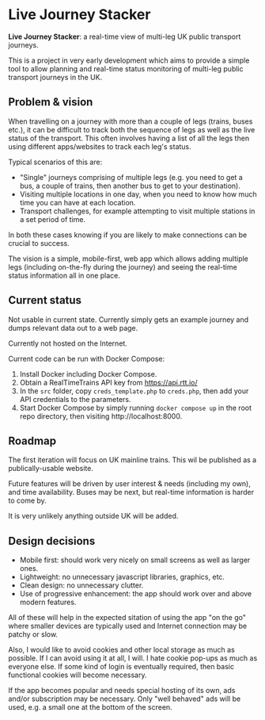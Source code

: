 # Live Journey Stacker

**Live Journey Stacker**: a real-time view of multi-leg UK public transport 
journeys.

This is a project in very early development which aims to provide a simple tool
to allow planning and real-time status monitoring of multi-leg public transport
journeys in the UK.

## Problem & vision ##

When travelling on a journey with more than a couple of legs (trains, buses 
etc.), it can be difficult to track both the sequence of legs as well as the 
live status of the transport. This often involves having a list of all the 
legs then using different apps/websites to track each leg's status.

Typical scenarios of this are:

* "Single" journeys comprising of multiple legs (e.g. you need to get a bus, a
  couple of trains, then another bus to get to your destination).
* Visiting multiple locations in one day, when you need to know how much time
  you can have at each location.
* Transport challenges, for example attempting to visit multiple stations in a
  set period of time.

In both these cases knowing if you are likely to make connections can be crucial
to success.

The vision is a simple, mobile-first, web app which allows adding multiple
legs (including on-the-fly during the journey) and seeing the real-time status
information all in one place.

## Current status ##

Not usable in current state. Currently simply gets an example journey and dumps
relevant data out to a web page.

Currently not hosted on the Internet.

Current code can be run with Docker Compose:

1.  Install Docker including Docker Compose.
2.  Obtain a RealTimeTrains API key from https://api.rtt.io/
3.  In the `src` folder, copy `creds_template.php` to `creds.php`, then add your
    API credentials to the parameters.
4.  Start Docker Compose by simply running `docker compose up` in the root repo 
    directory, then visiting http://localhost:8000.

## Roadmap ##

The first iteration will focus on UK mainline trains. This wil be published as a
publically-usable website.

Future features will be driven by user interest & needs (including my own), and 
time availability. Buses may be next, but real-time information is harder to come 
by.

It is very unlikely anything outside UK will be added.

## Design decisions ##

* Mobile first: should work very nicely on small screens as well as larger ones.
* Lightweight: no unnecessary javascript libraries, graphics, etc.
* Clean design: no unnecessary clutter.
* Use of progressive enhancement: the app should work over and above modern
  features.

All of these will help in the expected sitation of using the app "on the go"
where smaller devices are typically used and Internet connection may be patchy 
or slow.

Also, I would like to avoid cookies and other local storage as much as possible. 
If I can avoid using it at all, I will. I hate cookie pop-ups as much as
everyone else. If some kind of login is eventually required, then basic
functional cookies will become necessary.

If the app becomes popular and needs special hosting of its own, ads and/or
subscription may be necessary. Only "well behaved" ads will be used, e.g.
a small one at the bottom of the screen.
